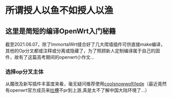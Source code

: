 # 所谓授人以鱼不如授人以渔
## 这里是简短的编译OpenWrt入门秘籍

截至2021.06.07，除了ImmortalWrt缝合好了几大爬墙插件可供直接make编译，其他的Op分叉都或注释或分离或隐藏了，为了照顾新人定制编译属于自己的固件，故有了这篇高考期间的openwrt小作文...     

### 选择op分叉主体   
从魔改及新写插件丰富度来看，毫无疑问推荐使用[coolsnowwolf/lede](https://github.com/coolsnowwolf/lede)（最近竟然有openwrt官方成员来[吐槽](https://github.com/coolsnowwolf/lede/issues/6942)不pr到上游,真是太不了解中国大陆环境了...）

